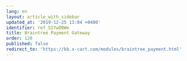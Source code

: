 ```yaml
---
lang: en
layout: article_with_sidebar
updated_at: '2019-12-25 13:04 +0400'
identifier: ref_5IYwO0We
title: Braintree Payment Gateway
order: 120
published: false
redirect_to: 'https://kb.x-cart.com/modules/braintree_payment.html'
---
```

